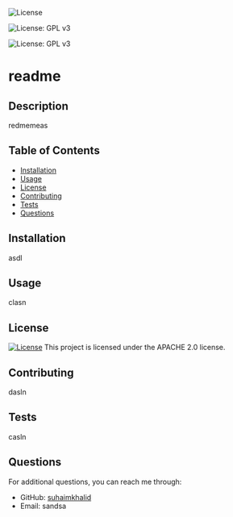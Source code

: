 
![License](https://img.shields.io/badge/License-Apache_2.0-blue.svg)

  ![License: GPL v3](https://img.shields.io/badge/License-BSD_2--Clause-orange.svg)
  
  ![License: GPL v3](https://img.shields.io/badge/License-GPLv3-blue.svg)

  # readme
  
  ## Description
  redmemeas
  
  ## Table of Contents
  - [Installation](#installation)
  - [Usage](#usage)
  - [License](#license)
  - [Contributing](#contributing)
  - [Tests](#tests)
  - [Questions](#questions)
  
  ## Installation
  asdl
  
  ## Usage
  clasn
  
  ## License
  [![License](https://img.shields.io/badge/License-Apache_2.0-blue.svg)](https://opensource.org/licenses/Apache-2.0)
  This project is licensed under the APACHE 2.0 license.
  
  ## Contributing
  dasln
  
  ## Tests
  casln
  
  ## Questions
  For additional questions, you can reach me through:
  - GitHub: [suhaimkhalid](https://github.com/suhaimkhalid)
  - Email: sandsa
  